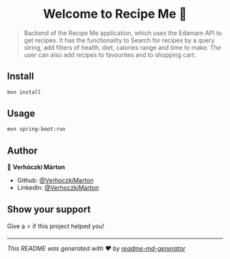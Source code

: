 <h1 align="center">Welcome to Recipe Me 👋</h1>
<p>
</p>

> Backend of the Recipe Me application, which uses the Edamam API to get recipes. It has the functionality to Search for recipes by a query string, add filters of health, diet, calories range and time to make. The user can also add recipes to favourites and to shopping cart.

## Install

```sh
mvn install
```

## Usage

```sh
mvn spring-boot:run
```

## Author

👤 **Verhóczki Márton**

* Github: [@VerhoczkiMarton](https://github.com/VerhoczkiMarton)
* LinkedIn: [@VerhoczkiMarton](https://linkedin.com/in/VerhoczkiMarton)

## Show your support

Give a ⭐️ if this project helped you!

***
_This README was generated with ❤️ by [readme-md-generator](https://github.com/kefranabg/readme-md-generator)_
